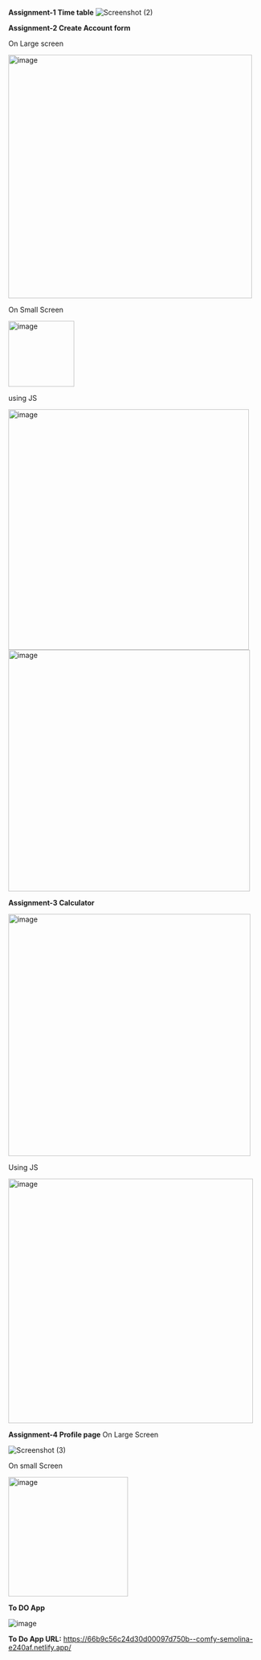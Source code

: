 **Assignment-1 Time table**
![Screenshot (2)](https://github.com/user-attachments/assets/49a4bb4b-de55-4d3e-ae9f-c120be2857fa)

**Assignment-2 Create Account form**

On Large screen

<img width="485" alt="image" src="https://github.com/user-attachments/assets/833823f5-f6d3-4f09-a767-d91ab6892431">

On Small Screen

<img width="131" alt="image" src="https://github.com/user-attachments/assets/5eab8d4f-7f14-4b12-b4cc-1d9c3e3a0b65">

using JS

<img width="479" alt="image" src="https://github.com/user-attachments/assets/9c112fa8-2259-4782-a1ee-04084c83e466">

<img width="481" alt="image" src="https://github.com/user-attachments/assets/e7f4a470-f945-47f6-a8ca-001878119298">



**Assignment-3 Calculator**

<img width="482" alt="image" src="https://github.com/user-attachments/assets/825430b0-92c2-487c-9546-2a8a55116b4f">

Using JS

<img width="487" alt="image" src="https://github.com/user-attachments/assets/859d6c44-51cf-45d8-bb1a-fc5cb781ec27">


**Assignment-4 Profile page**
On Large Screen

![Screenshot (3)](https://github.com/user-attachments/assets/30d9ff4c-074f-46fd-9455-1ff15ce56d6a)

On small Screen

<img width="238" alt="image" src="https://github.com/user-attachments/assets/1b8d8405-f9b2-4f85-88a3-02ae9b1237d1">


**To DO App**

![image](https://github.com/user-attachments/assets/52dab7f6-a165-4bc7-a01c-654f6a753044)




**To Do App URL:**
https://66b9c56c24d30d00097d750b--comfy-semolina-e240af.netlify.app/

